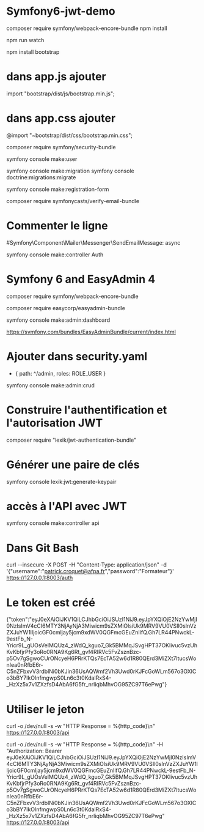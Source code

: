 # Symfony6-jwt-demo
 
composer require symfony/webpack-encore-bundle
npm install

npm run watch

npm install bootstrap

# dans app.js ajouter
import "bootstrap/dist/js/bootstrap.min.js";
# dans app.css ajouter
@import "~bootstrap/dist/css/bootstrap.min.css";


composer require symfony/security-bundle

symfony console make:user

symfony console make:migration
symfony console doctrine:migrations:migrate

symfony console make:registration-form

composer require symfonycasts/verify-email-bundle

# Commenter le ligne
#Symfony\Component\Mailer\Messenger\SendEmailMessage: async

symfony console make:controller Auth

# Symfony 6 and EasyAdmin 4
composer require symfony/webpack-encore-bundle

composer require easycorp/easyadmin-bundle

symfony console make:admin:dashboard

https://symfony.com/bundles/EasyAdminBundle/current/index.html

# Ajouter dans security.yaml
- { path: ^/admin, roles: ROLE_USER }

symfony console make:admin:crud

# Construire l'authentification et l'autorisation JWT
composer require "lexik/jwt-authentication-bundle"

# Générer une paire de clés
symfony console lexik:jwt:generate-keypair

# accès à l'API avec JWT
symfony console make:controller api

# Dans Git Bash
curl --insecure -X POST -H "Content-Type: application/json" -d '{"username":"patrick.croquet@afpa.fr","password":"Formateur"}' https://127.0.0.1:8003/auth

# Le token est créé
{"token":"eyJ0eXAiOiJKV1QiLCJhbGciOiJSUzI1NiJ9.eyJpYXQiOjE2NzYwMjI0NzIsImV4cCI6MTY3NjAyNjA3Miwicm9sZXMiOlsiUk9MRV9VU0VSIl0sInVzZXJuYW1lIjoicGF0cmljay5jcm9xdWV0QGFmcGEuZnIifQ.Gh7LR44PNwckL-9estFb_N-Yricr9L_gUOsVeIMQUz4_zWdQ_kguo7_Gk5BMMqJSvgHPT37OKlivuc5vzUhKvKbfjrPfy3oRo0RNA9Kg6Rt_gvf4RIRVc5FvZsznBzc-p5Ov7gSgwoCUrONcyeH6PRrKTQs7EcTA52w6d1R80QErd3MiZXt7ltucsWonIea0nRfbE6r-C5nZFbxvV3rdblNi0bKJin36UsAQWmf2Vh3Uwd0rKJFcGoWLm567o3OXlCo3bBY7IkOInfmgwpS0Ln6c3t0KdalRxS4-_HzXz5x7v1ZXzfsD4AbA6fG5fr_nrliqbMhvOG95ZC97T6ePwg"}

# Utiliser le jeton
curl -o /dev/null -s -w "HTTP Response = %{http_code}\n" https://127.0.0.1:8003/api

curl -o /dev/null -s -w "HTTP Response = %{http_code}\n" -H "Authorization: Bearer eyJ0eXAiOiJKV1QiLCJhbGciOiJSUzI1NiJ9.eyJpYXQiOjE2NzYwMjI0NzIsImV4cCI6MTY3NjAyNjA3Miwicm9sZXMiOlsiUk9MRV9VU0VSIl0sInVzZXJuYW1lIjoicGF0cmljay5jcm9xdWV0QGFmcGEuZnIifQ.Gh7LR44PNwckL-9estFb_N-Yricr9L_gUOsVeIMQUz4_zWdQ_kguo7_Gk5BMMqJSvgHPT37OKlivuc5vzUhKvKbfjrPfy3oRo0RNA9Kg6Rt_gvf4RIRVc5FvZsznBzc-p5Ov7gSgwoCUrONcyeH6PRrKTQs7EcTA52w6d1R80QErd3MiZXt7ltucsWonIea0nRfbE6r-C5nZFbxvV3rdblNi0bKJin36UsAQWmf2Vh3Uwd0rKJFcGoWLm567o3OXlCo3bBY7IkOInfmgwpS0Ln6c3t0KdalRxS4-_HzXz5x7v1ZXzfsD4AbA6fG5fr_nrliqbMhvOG95ZC97T6ePwg" https://127.0.0.1:8003/api
